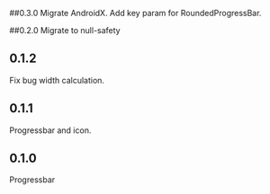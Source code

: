 ##0.3.0
Migrate AndroidX.
Add key param for RoundedProgressBar.

##0.2.0
Migrate to null-safety

## 0.1.2
Fix bug width calculation.

## 0.1.1
Progressbar and icon.

## 0.1.0
Progressbar

